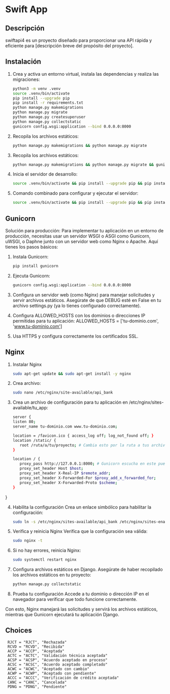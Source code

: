 # Swift App

## Descripción
swiftapi4 es un proyecto diseñado para proporcionar una API rápida y eficiente para [descripción breve del propósito del proyecto].

## Instalación

1. Crea y activa un entorno virtual, instala las dependencias y realiza las migraciones:
   ```bash
   python3 -m venv .venv
   source .venv/bin/activate
   pip install --upgrade pip
   pip install -r requirements.txt
   python manage.py makemigrations
   python manage.py migrate
   python manage.py createsuperuser
   python manage.py collectstatic
   gunicorn config.wsgi:application --bind 0.0.0.0:8000
2. Recopila los archivos estáticos:
   ```bash
   python manage.py makemigrations && python manage.py migrate
3. Recopila los archivos estáticos:
   ```bash
   python manage.py makemigrations && python manage.py migrate && gunicorn config.wsgi:application --bind 0.0.0.0:8000
4. Inicia el servidor de desarrollo:
   ```bash
   source .venv/bin/activate && pip install --upgrade pip && pip install -r requirements.txt && python manage.py makemigrations && python manage.py migrate && gunicorn config.wsgi:application --bind 0.0.0.0:8000
5. Comando combinado para configurar y ejecutar el servidor:
   ```bash
   source .venv/bin/activate && pip install --upgrade pip && pip install -r requirements.txt && python manage.py makemigrations && python manage.py migrate && python manage.py createsuperuser && gunicorn config.wsgi:application --bind 0.0.0.0:8000


## Gunicorn

Solución para producción:
Para implementar tu aplicación en un entorno de producción, necesitas usar un servidor WSGI o ASGI como Gunicorn, uWSGI, o Daphne junto con un servidor web como Nginx o Apache. Aquí tienes los pasos básicos:

1. Instala Gunicorn:
   ```bash
   pip install gunicorn
2. Ejecuta Gunicorn:
   ```bash
   gunicorn config.wsgi:application --bind 0.0.0.0:8000
3. Configura un servidor web (como Nginx) para manejar solicitudes y servir archivos estáticos.
Asegúrate de que DEBUG esté en False en tu archivo settings.py (ya lo tienes configurado correctamente).

4. Configura ALLOWED_HOSTS con los dominios o direcciones IP permitidas para tu aplicación:
   ALLOWED_HOSTS = ['tu-dominio.com', 'www.tu-dominio.com']
5. Usa HTTPS y configura correctamente los certificados SSL.


## Nginx

1. Instalar Nginx
   ```bash
   sudo apt-get update && sudo apt-get install -y nginx
2. Crea archivo:
   ```bash
   sudo nano /etc/nginx/site-available/api_bank
3. Crea un archivo de configuración para tu aplicación en /etc/nginx/sites-available/tu_app:
   ```bash
   server {
   listen 80;
   server_name tu-dominio.com www.tu-dominio.com;

   location = /favicon.ico { access_log off; log_not_found off; }
   location /static/ {
      root /ruta/a/tu/proyecto; # Cambia esto por la ruta a tus archivos estáticos
   }

   location / {
      proxy_pass http://127.0.0.1:8000; # Gunicorn escucha en este puerto
      proxy_set_header Host $host;
      proxy_set_header X-Real-IP $remote_addr;
      proxy_set_header X-Forwarded-For $proxy_add_x_forwarded_for;
      proxy_set_header X-Forwarded-Proto $scheme;
   }
}


4. Habilita la configuración 
Crea un enlace simbólico para habilitar la configuración:
   ```bash
   sudo ln -s /etc/nginx/sites-available/api_bank /etc/nginx/sites-enabled/
5. Verifica y reinicia Nginx
Verifica que la configuración sea válida:
   ```bash
   sudo nginx -t
6. Si no hay errores, reinicia Nginx:
   ```bash
   sudo systemctl restart nginx
7. Configura archivos estáticos en Django. Asegúrate de haber recopilado los archivos estáticos en tu proyecto:
   ```bash
   python manage.py collectstatic
8. Prueba tu configuración
Accede a tu dominio o dirección IP en el navegador para verificar que todo funcione correctamente.

Con esto, Nginx manejará las solicitudes y servirá los archivos estáticos, mientras que Gunicorn ejecutará tu aplicación Django.


## Choices
     RJCT = "RJCT", "Rechazada"
     RCVD = "RCVD", "Recibida"
     ACCP = "ACCP", "Aceptada"
     ACTC = "ACTC", "Validación técnica aceptada"
     ACSP = "ACSP", "Acuerdo aceptado en proceso"
     ACSC = "ACSC", "Acuerdo aceptado completado"
     ACWC = "ACWC", "Aceptado con cambio"
     ACWP = "ACWP", "Aceptado con pendiente"
     ACCC = "ACCC", "Verificación de crédito aceptada"
     CANC = "CANC", "Cancelada"
     PDNG = "PDNG", "Pendiente"

